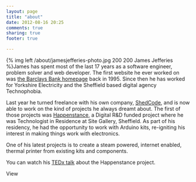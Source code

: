 ```yaml
---
layout: page
title: "about"
date: 2012-08-16 20:25
comments: true
sharing: true
footer: true

---
```


{% img left /about/jamesjefferies-photo.jpg 200 200 James Jefferies  %}James has spent most of the last 17 years as a software engineer, problem solver and web developer. The first website he ever worked on was [the Barclays Bank homepage](http://www.barclays.co.uk) back in 1995. Since then he has worked for Yorkshire Electricity and the Sheffield based digital agency Technophobia. 

Last year he turned freelance with his own company, [ShedCode](http://shedcode.co.uk), and is now able to work on the kind of projects he always dreamt about. The first of those projects was [Happenstance](http://happenstanceproject.com), a Digital R&D funded project where he was Technologist in Residence at Site Gallery, Sheffield. As part of his residency, he had the opportunity to work with Arduino kits, re-igniting his interest in making things work with electronics.

One of his latest projects is to create a steam powered, internet enabled,  thermal printer from existing kits and components.

You can watch his [TEDx talk](http://tedxtalks.ted.com/video/TEDxSheffield-2012-Leila-Johnst) about the Happenstance project.

<a href="http://uk.linkedin.com/in/jamesjefferies"><img src="http://www.linkedin.com/img/webpromo/btn_profile_greytxt_80x15.png" width="80" height="15" border="0" alt="View James Jefferies's profile on LinkedIn"></a>
